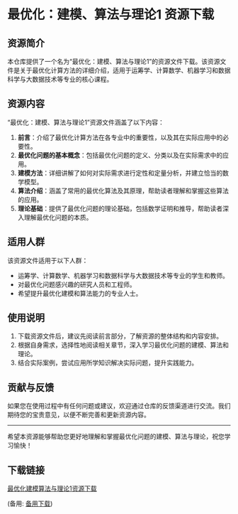 # 最优化：建模、算法与理论1 资源下载

## 资源简介

本仓库提供了一个名为“最优化：建模、算法与理论1”的资源文件下载。该资源文件是关于最优化计算方法的详细介绍，适用于运筹学、计算数学、机器学习和数据科学与大数据技术等专业的核心课程。

## 资源内容

“最优化：建模、算法与理论1”资源文件涵盖了以下内容：

1. **前言**：介绍了最优化计算方法在各专业中的重要性，以及其在实际应用中的必要性。
2. **最优化问题的基本概念**：包括最优化问题的定义、分类以及在实际需求中的应用。
3. **建模方法**：详细讲解了如何对实际需求进行定性和定量分析，并建立恰当的数学模型。
4. **算法介绍**：涵盖了常用的最优化算法及其原理，帮助读者理解和掌握这些算法的应用。
5. **理论基础**：提供了最优化问题的理论基础，包括数学证明和推导，帮助读者深入理解最优化问题的本质。

## 适用人群

该资源文件适用于以下人群：

- 运筹学、计算数学、机器学习和数据科学与大数据技术等专业的学生和教师。
- 对最优化问题感兴趣的研究人员和工程师。
- 希望提升最优化建模和算法能力的专业人士。

## 使用说明

1. 下载资源文件后，建议先阅读前言部分，了解资源的整体结构和内容安排。
2. 根据自身需求，选择性地阅读相关章节，深入学习最优化问题的建模、算法和理论。
3. 结合实际案例，尝试应用所学知识解决实际问题，提升实践能力。

## 贡献与反馈

如果您在使用过程中有任何问题或建议，欢迎通过仓库的反馈渠道进行交流。我们期待您的宝贵意见，以便不断完善和更新资源内容。

---

希望本资源能够帮助您更好地理解和掌握最优化问题的建模、算法与理论，祝您学习愉快！

## 下载链接
[最优化建模算法与理论1资源下载](https://pan.quark.cn/s/1b3b9a1462f3) 

(备用: [备用下载](https://pan.baidu.com/s/1XkfwondMRFCwC7cw4aNcBg?pwd=1234))
